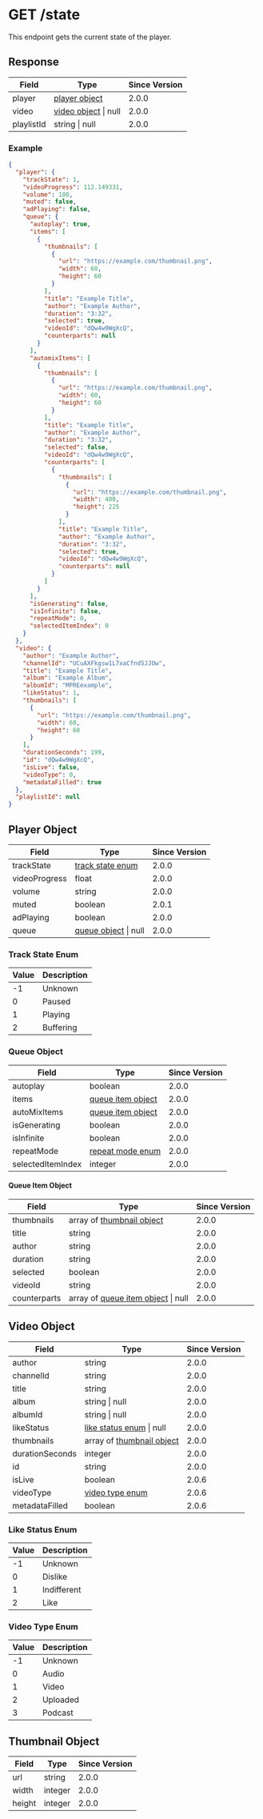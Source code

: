 # GET /state

This endpoint gets the current state of the player.

## Response

| Field      | Type                                  | Since Version |
| ---------- | ------------------------------------- | ------------- |
| player     | [player object](#player-object)       | 2.0.0         |
| video      | [video object](#video-object) \| null | 2.0.0         |
| playlistId | string \| null                        | 2.0.0         |

### Example

```json
{
  "player": {
    "trackState": 1,
    "videoProgress": 112.149331,
    "volume": 100,
    "muted": false,
    "adPlaying": false,
    "queue": {
      "autoplay": true,
      "items": [
        {
          "thumbnails": [
            {
              "url": "https://example.com/thumbnail.png",
              "width": 60,
              "height": 60
            }
          ],
          "title": "Example Title",
          "author": "Example Author",
          "duration": "3:32",
          "selected": true,
          "videoId": "dQw4w9WgXcQ",
          "counterparts": null
        }
      ],
      "automixItems": [
        {
          "thumbnails": [
            {
              "url": "https://example.com/thumbnail.png",
              "width": 60,
              "height": 60
            }
          ],
          "title": "Example Title",
          "author": "Example Author",
          "duration": "3:32",
          "selected": false,
          "videoId": "dQw4w9WgXcQ",
          "counterparts": [
            {
              "thumbnails": [
                {
                  "url": "https://example.com/thumbnail.png",
                  "width": 400,
                  "height": 225
                }
              ],
              "title": "Example Title",
              "author": "Example Author",
              "duration": "3:32",
              "selected": true,
              "videoId": "dQw4w9WgXcQ",
              "counterparts": null
            }
          ]
        }
      ],
      "isGenerating": false,
      "isInfinite": false,
      "repeatMode": 0,
      "selectedItemIndex": 0
    }
  },
  "video": {
    "author": "Example Author",
    "channelId": "UCuAXFkgsw1L7xaCfnd5JJOw",
    "title": "Example Title",
    "album": "Example Album",
    "albumId": "MPREexample",
    "likeStatus": 1,
    "thumbnails": [
      {
        "url": "https://example.com/thumbnail.png",
        "width": 60,
        "height": 60
      }
    ],
    "durationSeconds": 199,
    "id": "dQw4w9WgXcQ",
    "isLive": false,
    "videoType": 0,
    "metadataFilled": true
  },
  "playlistId": null
}
```

## Player Object

| Field         | Type                                  | Since Version |
| ------------- | ------------------------------------- | ------------- |
| trackState    | [track state enum](#track-state-enum) | 2.0.0         |
| videoProgress | float                                 | 2.0.0         |
| volume        | string                                | 2.0.0         |
| muted         | boolean                               | 2.0.1         |
| adPlaying     | boolean                               | 2.0.0         |
| queue         | [queue object](#queue-object) \| null | 2.0.0         |

### Track State Enum

| Value | Description |
| ----- | ----------- |
| -1    | Unknown     |
| 0     | Paused      |
| 1     | Playing     |
| 2     | Buffering   |

### Queue Object

| Field             | Type                                    | Since Version |
| ----------------- | --------------------------------------- | ------------- |
| autoplay          | boolean                                 | 2.0.0         |
| items             | [queue item object](#queue-item-object) | 2.0.0         |
| autoMixItems      | [queue item object](#queue-item-object) | 2.0.0         |
| isGenerating      | boolean                                 | 2.0.0         |
| isInfinite        | boolean                                 | 2.0.0         |
| repeatMode        | [repeat mode enum](#repeat-mode-enum)   | 2.0.0         |
| selectedItemIndex | integer                                 | 2.0.0         |

#### Queue Item Object

| Field        | Type                                                     | Since Version |
| ------------ | -------------------------------------------------------- | ------------- |
| thumbnails   | array of [thumbnail object](#thumbnail-object)           | 2.0.0         |
| title        | string                                                   | 2.0.0         |
| author       | string                                                   | 2.0.0         |
| duration     | string                                                   | 2.0.0         |
| selected     | boolean                                                  | 2.0.0         |
| videoId      | string                                                   | 2.0.0         |
| counterparts | array of [queue item object](#queue-item-object) \| null | 2.0.0         |

## Video Object

| Field           | Type                                           | Since Version |
| --------------- | ---------------------------------------------- | ------------- |
| author          | string                                         | 2.0.0         |
| channelId       | string                                         | 2.0.0         |
| title           | string                                         | 2.0.0         |
| album           | string \| null                                 | 2.0.0         |
| albumId         | string \| null                                 | 2.0.0         |
| likeStatus      | [like status enum](#like-status-enum) \| null  | 2.0.0         |
| thumbnails      | array of [thumbnail object](#thumbnail-object) | 2.0.0         |
| durationSeconds | integer                                        | 2.0.0         |
| id              | string                                         | 2.0.0         |
| isLive          | boolean                                        | 2.0.6         |
| videoType       | [video type enum](#video-type-enum)            | 2.0.6         |
| metadataFilled  | boolean                                        | 2.0.6         |

### Like Status Enum

| Value | Description |
| ----- | ----------- |
| -1    | Unknown     |
| 0     | Dislike     |
| 1     | Indifferent |
| 2     | Like        |

### Video Type Enum

| Value | Description |
| ----- | ----------- |
| -1    | Unknown     |
| 0     | Audio       |
| 1     | Video       |
| 2     | Uploaded    |
| 3     | Podcast     |

## Thumbnail Object

| Field  | Type    | Since Version |
| ------ | ------- | ------------- |
| url    | string  | 2.0.0         |
| width  | integer | 2.0.0         |
| height | integer | 2.0.0         |
